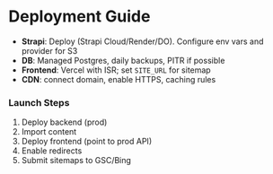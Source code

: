 # Deployment Guide

- **Strapi**: Deploy (Strapi Cloud/Render/DO). Configure env vars and provider for S3
- **DB**: Managed Postgres, daily backups, PITR if possible
- **Frontend**: Vercel with ISR; set `SITE_URL` for sitemap
- **CDN**: connect domain, enable HTTPS, caching rules

### Launch Steps
1. Deploy backend (prod)
2. Import content
3. Deploy frontend (point to prod API)
4. Enable redirects
5. Submit sitemaps to GSC/Bing
